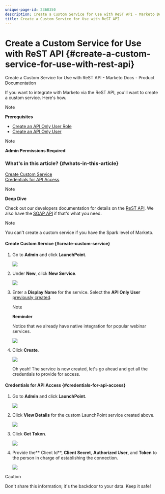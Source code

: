 ```yaml
---
unique-page-id: 2360350
description: Create a Custom Service for Use with ReST API - Marketo Docs - Product Documentation
title: Create a Custom Service for Use with ReST API
---
```


# Create a Custom Service for Use with ReST API {#create-a-custom-service-for-use-with-rest-api}

Create a Custom Service for Use with ReST API - Marketo Docs - Product Documentation

If you want to integrate with Marketo via the ReST API, you'll want to create a custom service. Here's how.

>[!NOTE]
>
>**Prerequisites**
>
>* [Create an API Only User Role](../../../product-docs/administration/users-and-roles/create-an-api-only-user-role.md)
>* [Create an API Only User](../../../product-docs/administration/users-and-roles/create-an-api-only-user.md)
>

>[!NOTE]
>
>**Admin Permissions Required**

### What's in this article? {#whats-in-this-article}

[Create Custom Service](#create-custom-service)  
[Credentials for API Access](#credentials-for-api-access)

>[!NOTE]
>
>**Deep Dive**
>
>Check out our developers documentation for details on the [ReST API](http://developers.marketo.com/documentation/rest/). We also have the [SOAP API](http://developers.marketo.com/documentation/soap/) if that's what you need.

>[!NOTE]
>
>You can't create a custom service if you have the Spark level of Marketo.

#### Create Custom Service {#create-custom-service}

1. Go to **Admin** and click **LaunchPoint**.

   ![](assets/image2014-9-19-10-3a38-3a15.png)

1. Under **New**, click **New Service**.

   ![](assets/image2014-9-19-10-3a38-3a22.png)

1. Enter a **Display Name** for the service. Select the **API Only User** [previously created](../../../product-docs/administration/users-and-roles/create-an-api-only-user.md).

   >[!NOTE]
   >
   >**Reminder**
   >
   >Notice that we already have native integration for popular webinar services.

   ![](assets/image2014-9-19-10-3a38-3a32.png)

1. Click **Create**.

   ![](assets/image2014-9-19-10-3a39-3a28.png)

   Oh yeah! The service is now created, let's go ahead and get all the credentials to provide for access.

#### Credentials for API Access {#credentials-for-api-access}

1. Go to **Admin** and click **LaunchPoint**.

   ![](assets/image2014-9-19-10-3a42-3a11.png)

1. Click **View Details** for the custom LaunchPoint service created above.

   ![](assets/image2014-9-19-10-3a42-3a16.png)

1. Click **Get Token**.

   ![](assets/image2014-9-19-10-3a42-3a24.png)

1. Provide the** Client Id**, **Client Secret**, **Authorized User**, and **Token** to the person in charge of establishing the connection.

   ![](assets/image2014-9-19-10-3a42-3a38.png)

>[!CAUTION]
>
>Don't share this information; it's the backdoor to your data. Keep it safe!


